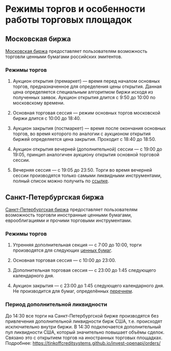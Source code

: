 # Режимы торгов и особенности работы торговых площадок

## Московская биржа

[Московская биржа](https://www.moex.com/) предоставляет пользователям возможность торговли ценными бумагами российских эмитентов.

### Режимы торгов 

1. Аукцион открытия (премаркет) — время перед началом основных торгов, предназначенное для определения цены открытия. Данная цена определяется специальным алгоритмом биржи исходя из полученных заявок. Аукцион открытия длится с 9:50 до 10:00 по московскому времени.

2. Основная торговая сессия — режим основных торгов московской биржи длится с 10:00 до 18:40.

3. Аукцион закрытия (постмаркет) — время после окончания основных торгов, во время которого по аналогии с аукционом открытия биржей определяется цена закрытия. Проходит с 18:40 до 18:50.

4. Аукцион открытия вечерней (дополнительной) сессии — с 19:00 до 19:05, принцип аналогичен аукциону открытия основной торговой сессии.

5. Вечерняя сессия — с 19:05 до 23:50. Торги во время вечерней сессии производятся только самыми ликвидными инструментами, полный список можно получить по [ссылке](https://www.moex.com/msn/stock-instruments#/?evening='1').

## Санкт-Петербургская биржа

[Санкт-Петербургская биржа](https://spbexchange.ru/) предоставляет пользователям возможность торговли иностранные ценными бумагами, еврооблигациями и прочими торговыми инструментами.

### Режимы торгов

1. Утренняя дополнительная секция — с 7:00 до 10:00, торги производятся для следующих [ценных бумаг](https://spbexchange.ru/ru/stocks/inostrannye/raspisanie/morning/).

2. Основная торговая сессия — с 10:00 до 23:00. 

3. Дополнительная торговая сессия — с 23:00 до 1:45 следующего календарного дня.

4. Аукцион закрытия — с 23:00 до 1:45 следующего календарного дня. Не производится для бумаг, определённых [перечнем](https://spbexchange.ru/ru/stocks/inostrannye/raspisanie/perechen_instrumentov_bez_az.aspx).

### Период дополнительной ликвидности

До 14:30 все торги на Санкт-Петербургской бирже производятся без привлечения дополнительной ликвидности бирж США, т.е. происходят исключительно внутри биржи. В 14:30 подключается дополнительный пул ликвидности США, который значительно повышает объёмы сделок. Связано это с открытием торгов на иностранных торговых площадках. Подробнее: https://tinkoffcreditsystems.github.io/invest-openapi/orders/  
